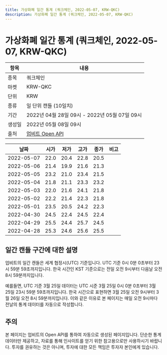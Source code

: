 ```yaml
---
title: 가상화폐 일간 통계 (쿼크체인, 2022-05-07, KRW-QKC)
description: 가상화폐 일간 통계 (쿼크체인, 2022-05-07, KRW-QKC)
---
```



가상화폐 일간 통계 (쿼크체인, 2022-05-07, KRW-QKC)
===

|항목|내용|
|--|--|
|종목|쿼크체인|
|마켓|KRW-QKC|
|단위|KRW|
|종류|일 단위 캔들 (10일치)|
|기간|2022년 04월 28일 09시 - 2022년 05월 07일 09시|
|생성일|2022년 05월 08일 09시|
|출처|[업비트 Open API](https://docs.upbit.com)|


|날짜|시가|저가|고가|종가|비고|
|--|--|--|--|--|--|
|2022-05-07|22.0|20.4|22.8|20.5|    |
|2022-05-06|21.4|19.9|21.6|21.3|    |
|2022-05-05|23.2|21.0|23.4|21.5|    |
|2022-05-04|21.8|21.1|23.3|23.2|    |
|2022-05-03|22.0|21.6|24.1|21.8|    |
|2022-05-02|22.2|21.4|22.3|21.8|    |
|2022-05-01|23.5|20.5|24.2|22.3|    |
|2022-04-30|24.5|22.4|24.5|22.4|    |
|2022-04-29|25.5|24.4|25.7|24.5|    |
|2022-04-28|25.3|24.6|25.6|25.5|    |


일간 캔들 구간에 대한 설명
---


업비트의 일간 캔들은 세계 협정시(UTC) 기준입니다. 
UTC 기준 0시 0분 0초부터 23시 59분 59초까지입니다. 
한국 시간인 KST 기준으로는 전일 오전 9시부터 다음날 오전 8시 59분까지입니다. 


예를들면, UTC 기준 3월 25일 데이터는 UTC 시준 3월 25일 0시 0분 0초부터 3월 25일 23시 59분 59초까지입니다. 
한국 시간으로 표현하면 3월 25일 오전 9시부터 3월 26일 오전 8시 59분까지입니다. 
이와 같은 이유로 본 페이지는 매일 오전 9시마다 전날의 통계 데이터를 자동으로 작성합니다. 


주의
---


본 페이지는 업비트의 Open API를 통하여 자동으로 생성된 페이지입니다. 
단순한 통계 데이터만 제공하고, 자료를 통해 인사이트를 얻기 위한 참고용으로만 사용하시기 바랍니다. 
투자를 권유하는 것은 아니며, 투자에 대한 모든 책임은 투자자 본인에게 있습니다. 
